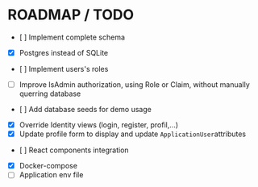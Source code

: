 ﻿# ROADMAP / TODO

- [ ] Implement complete schema
- [x] Postgres instead of SQLite
- [ ] Implement users's roles
- [ ] Improve IsAdmin authorization, using Role or Claim, without manually querring database
- [ ] Add database seeds for demo usage
- [x] Override Identity views (login, register, profil,...)
- [x] Update profile form to display and update `ApplicationUser`attributes
- [ ] React components integration
- [x] Docker-compose
- [ ] Application env file
